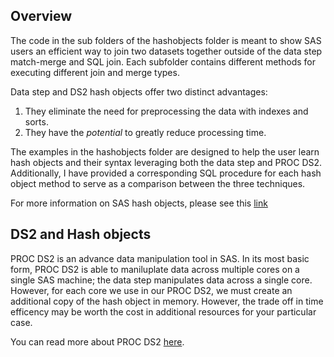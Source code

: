 ## Overview

The code in the sub folders of the hashobjects folder is meant to show SAS users an efficient way to join two datasets together outside of the data step match-merge and SQL join.  Each subfolder contains different methods for executing different join and merge types.
   
Data step and DS2 hash objects offer two distinct advantages:    
   1) They eliminate the need for preprocessing the data with indexes and sorts.     
   2) They have the <i>potential</i> to greatly reduce processing time.  

The examples in the hashobjects folder are designed to help the user learn hash objects and their syntax leveraging both the data step and PROC DS2.  Additionally, I have provided a corresponding SQL procedure for each hash object method to serve as a comparison between the three techniques.  


For more information on SAS hash objects, please see this <a href='https://support.sas.com/documentation/cdl/en/lecompobjref/69740/HTML/default/viewer.htm#p0ae2of2fa94xmn1bajgqxczla8u.htm'>link</a>

## DS2 and Hash objects
PROC DS2 is an advance data manipulation tool in SAS.  In its most basic form, PROC DS2 is able to maniluplate data across multiple cores on a single SAS machine; the data step manipulates data across a single core.  However, for each core we use in our PROC DS2, we must create an additional copy of the hash object in memory.  However, the trade off in time efficency may be worth the cost in additional resources for your particular case.  

You can read more about PROC DS2 <a href='https://support.sas.com/documentation/cdl/en/ds2ref/69739/HTML/default/viewer.htm'>here</a>.
